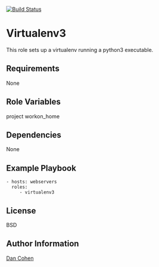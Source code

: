 [![Build Status](https://travis-ci.org/danie1cohen/ansible-virtualenv3.svg?branch=master)](https://travis-ci.org/danie1cohen/ansible-virtualenv3)

Virtualenv3
=========

This role sets up a virtualenv running a python3 executable.

Requirements
------------

None

Role Variables
--------------

project
workon_home


Dependencies
------------

None

Example Playbook
----------------


    - hosts: webservers
      roles:
         - virtualenv3

License
-------

BSD

Author Information
------------------

[Dan Cohen](https://www.dancohen.io)
